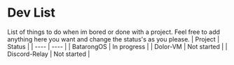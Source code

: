 # Dev List
List of things to do when im bored or done with a project. Feel free to add anything here you want and change the status's as you please.
| Project | Status |
| ---- | ---- |
| BatarongOS | In progress |
| Dolor-VM | Not started |
| Discord-Relay | Not started |


